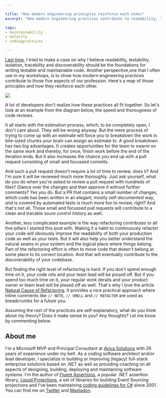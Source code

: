 ```yaml
---

title: "How modern engineering principles reinforce each other"
excerpt: "How modern engineering practices contribute to readability, testability, isolation, tracebility and discoverability."

tags:
- maintainability
- maturity
- codingpractices

---
```


[Last time](https://www.continuousimprover.com/2023/02/maintainable-code.html), I tried to make a case on why I believe readability, testability, isolation, tracebility and discoverability should be the foundations for writing testable and maintainable code. Another perspective,one that I often use in my workshops, is to show how modern engineering practices contribute to those five aspects of our profession. Here's a map of those principles and how they reinforce each other. 

<img src="{{ site.url }}{{ site.baseurl }}/assets/images/posts/2023/engineering-principles.jpg" class="align-center"/> 

A lot of developers don't realize how these practices all fit together. So let's look at an example from the diagram below, the speed and thorougness of code reviews. 

It all starts with the estimation process, which, to be completely open, I don't care about. They will be wrong anyway. But the mere process of trying to come up with an estimate will force you to breakdown the work in bite-sized chunks your brain can assign an estimate to. A good breakdown has two big advantages. It creates opportunities for the team to swarm on the same work and thereby, for once, finish work before the end of the iteration ends. But it also increases the chance you end up with a pull request consisting of small and focussed commits. 

And such a pull request doesn't require a lot of time to review, does it? And I'm sure it will be reviewed much more thoroughly. Just ask yourself, what do you do when you're asked to review a pull request with hundreds of files? Glance over the changes and then approve it without further comments? Yes you do. But a PR that contains a small number of changes, which code has been written in an elegant, mostly self-documented way, _and_ is covered by automated tests is much more fun to review, right? And that's not all. Those small and focussed pull requests will contribute to a clean and tracable soure control history as well. 

Another, less complicated example is the way refactoring contributes to all five pillars I started this post with. Making it a habit to continuously refactor your code will obviously improve the readability of both your production code as well as your tests. But it will also help you better understand the natural seams in your system and the logical place where things belong. Part of the refactoring effort is often to move code that doesn't belong at some place to its correct location. And that will eventually contribute to the discoverability of your codebase. 

But finding the right level of refactoring is hard. If you don't spend enough time on it, your code rots and your team lead will be pissed off. But if you spend too much time on it, your regular work derails and your product owner or team lead will be pissed off as well. That's why I love the article [Natural Cause of Refactoring](https://www.infoq.com/articles/natural-course-refactoring/). It provides a nice practical approach where inline comments like `// NOTE`, `// SMELL` and `// REFACTOR` are used as breadcrumbs for a future you. 

Assuming the rest of the practices are self-explanatory, what do you think about my theory? Does it make sense to you? Any thoughts? Let me know by commenting below. 

## About me
I'm a Microsoft MVP and Principal Consultant at [Aviva Solutions](https://avivasolutions.nl/) with 26 years of experience under my belt. As a coding software architect and/or lead developer, I specialize in building or improving (legacy) full-stack enterprise solutions based on .NET as well as providing coaching on all aspects of designing, building, deploying and maintaining software systems. I'm the author of [Fluent Assertions](https://www.fluentassertions.com), a popular .NET assertion library, [Liquid Projections](https://www.liquidprojections.net), a set of libraries for building Event Sourcing projections and I've been maintaining [coding guidelines for C#](https://www.csharpcodingguidelines.com) since 2001. You can find me on [Twitter](https://twitter.com/ddoomen) and [Mastadon](https://mastodon.social/@ddoomen).

